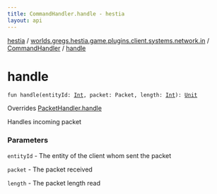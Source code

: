 ```yaml
---
title: CommandHandler.handle - hestia
layout: api
---
```


<div class='api-docs-breadcrumbs'><a href="../../index.html">hestia</a> / <a href="../index.html">worlds.gregs.hestia.game.plugins.client.systems.network.in</a> / <a href="index.html">CommandHandler</a> / <a href="./handle.html">handle</a></div>

# handle

<div class="signature"><code><span class="keyword">fun </span><span class="identifier">handle</span><span class="symbol">(</span><span class="parameterName" id="worlds.gregs.hestia.game.plugins.client.systems.network.in.CommandHandler$handle(kotlin.Int, world.gregs.hestia.core.network.packets.Packet, kotlin.Int)/entityId">entityId</span><span class="symbol">:</span>&nbsp;<a href="https://kotlinlang.org/api/latest/jvm/stdlib/kotlin/-int/index.html"><span class="identifier">Int</span></a><span class="symbol">, </span><span class="parameterName" id="worlds.gregs.hestia.game.plugins.client.systems.network.in.CommandHandler$handle(kotlin.Int, world.gregs.hestia.core.network.packets.Packet, kotlin.Int)/packet">packet</span><span class="symbol">:</span>&nbsp;<span class="identifier">Packet</span><span class="symbol">, </span><span class="parameterName" id="worlds.gregs.hestia.game.plugins.client.systems.network.in.CommandHandler$handle(kotlin.Int, world.gregs.hestia.core.network.packets.Packet, kotlin.Int)/length">length</span><span class="symbol">:</span>&nbsp;<a href="https://kotlinlang.org/api/latest/jvm/stdlib/kotlin/-int/index.html"><span class="identifier">Int</span></a><span class="symbol">)</span><span class="symbol">: </span><a href="https://kotlinlang.org/api/latest/jvm/stdlib/kotlin/-unit/index.html"><span class="identifier">Unit</span></a></code></div>

Overrides <a href="../../worlds.gregs.hestia.game/-packet-handler/handle.html">PacketHandler.handle</a>

Handles incoming packet

### Parameters

<code>entityId</code> - The entity of the client whom sent the packet

<code>packet</code> - The packet received

<code>length</code> - The packet length read